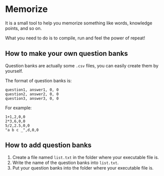 # Memorize

It is a small tool to help you memorize something like words, knowledge points, and so on.

What you need to do is to compile, run and feel the power of repeat!



## How to make your own question banks

Question banks are actually some `.csv` files, you can easily create them by yourself.

The format of question banks is:

```
question1, answer1, 0, 0
question2, answer2, 0, 0
question3, answer3, 0, 0
```

For example:

```
1+1,2,0,0
2*3,6,0,0
5/2,2.5,0,0
"a b c _",d,0,0
```



## How to add question banks

1. Create a file named `list.txt` in the folder where your executable file is.
2. Write the name of the question banks into `list.txt`.
3. Put your question banks into the folder where your executable file is.
